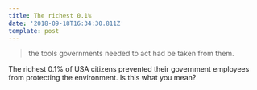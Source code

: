 ```yaml
---
title: The richest 0.1%
date: '2018-09-18T16:34:30.811Z'
template: post
---
```

> the tools governments needed to act had be taken from them.

The richest 0.1% of USA citizens prevented their government employees from protecting the environment. Is this what you mean?
